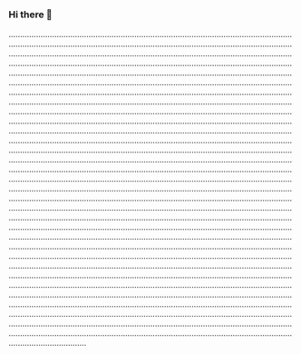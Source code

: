 ### Hi there 👋

..................................................................................................................................................................................................................................................................................................................................................................................................................................................................................................................................................................................................................................................................................................................................................................................................................................................................................................................................................................................................................................................................................................................................................................................................................................................................................................................................................................................................................................................................................................................................................................................................................................................................................................................................................................................................................................................................................................................................................................................................................................................................................................................................................................................................................................................................................................................................................................................................................................................................................................................................................................................................................................................................................................................................................................................................................................................................................................................................................................................................................................................................................................................................................................................................................................................................................................................................................................................................................................................................................................................................................................................................................................................................................................................................................................................................................................................................................................................................................................................................................................................................................................................................................................
